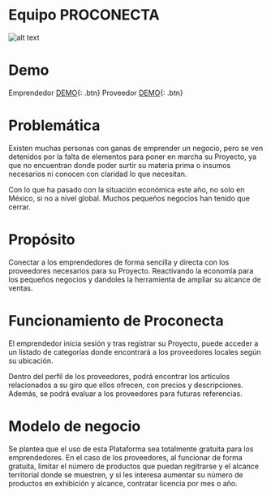 # Equipo PROCONECTA

![alt text](https://github.com/tomatovalley/economia-proconecta/blob/master/logo.png?raw=true)

# Demo

Emprendedor [DEMO](http://www.google.com){: .btn}
Proveedor [DEMO](http://www.google.com){: .btn}

# Problemática

Existen muchas personas con ganas de emprender un negocio, pero se ven detenidos por la falta de elementos para poner en marcha su Proyecto, ya que no encuentran donde poder surtir su materia prima o insumos necesarios ni conocen con claridad lo que necesitan.

Con lo que ha pasado con la situación económica este año, no solo en México, si no a nivel global. Muchos pequeños negocios han tenido que cerrar. 


# Propósito

Conectar a los emprendedores de forma sencilla y directa con los proveedores necesarios para su Proyecto. 
Reactivando la economía para los pequeños negocios y dandoles la herramienta de ampliar su alcance de ventas.


# Funcionamiento de Proconecta

El emprendedor inicia sesión y tras registrar su Proyecto, puede acceder a un listado de categorías donde encontrará a los proveedores locales según su ubicación.

Dentro del perfil de los proveedores, podrá encontrar los artículos relacionados a su giro que ellos ofrecen, con precios y descripciones.
Además, se podrá evaluar a los proveedores para futuras referencias.


# Modelo de negocio

Se plantea que el uso de esta Plataforma sea totalmente gratuita para los emprendedores. En el caso de los proveedores, al funcionar de forma gratuita, limitar el número de productos que puedan regitrarse y el alcance territorial donde se muestren, y si les interesa aumentar su número de productos en exhibición y alcance, contratar licencia por mes o año.

